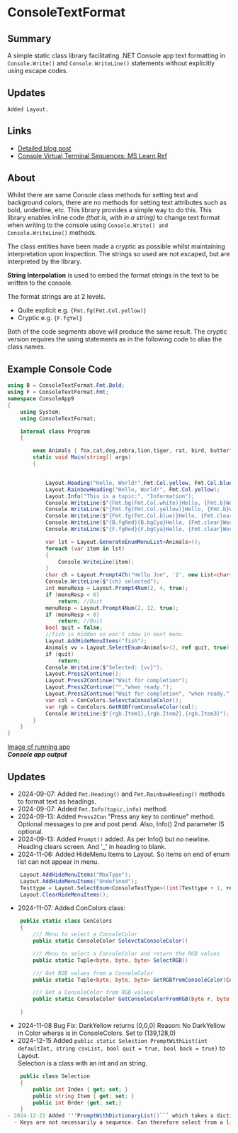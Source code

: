 # ConsoleTextFormat

## Summary

A simple static class library facilitating 
.NET Console app text formatting in ```Console.Write()``` 
and ```Console.WriteLine()``` statements without explicitly using escape codes.

## Updates
    Added Layout.

## Links

- [Detailed blog post](https://davidjones.sportronics.com.au/coding/ConsoleTextFormat-Formatting_Console_App_Text-coding.html)
- [Console Virtual Terminal Sequences: MS Learn Ref](https://learn.microsoft.com/en-us/windows/console/console-virtual-terminal-sequences?wt.mc_id=WDIT-MVP-5000301)

## About
Whilst there are same Console class methods for setting text and background colors, there are no methods for setting text attributes such as bold, underline, etc. This library provides a simple way to do this.
This library enables inline code _(that is, with in a string)_ to change  text format when
writing to the console using ```Console.Write() and Console.WriteLine()``` methods. 

The class entities have been made a cryptic as possible whilst maintaining interpretation upon inspection.
The strings so used are not escaped, but are interpreted by the library. 

**String Interpolation** is used to embed the format strings in the text to be written to the console.

The format strings are at 2 levels.
  - Quite explicit e.g. ```{Fmt.fg(Fmt.Col.yellow)}```
  - Cryptic e.g. ```{F.fgYel}```

Both of the code segments above will produce the same result. 
The cryptic version requires the using statements as in the following code to alias the class names.

## Example Console Code

```cs
using B = ConsoleTextFormat.Fmt.Bold;
using F = ConsoleTextFormat.Fmt;
namespace ConsoleApp9
{
    using System;
    using ConsoleTextFormat;

    internal class Program
    {

        enum Animals { fox,cat,dog,zebra,lion,tiger, rat, bird, butterfly,fish, stingray,snake }
        static void Main(string[] args)
        {


            Layout.Heading("Hello, World!",Fmt.Col.yellow, Fmt.Col.blue);
            Layout.RainbowHeading("Hello, World!", Fmt.Col.yellow);
            Layout.Info("This is a topic:", "Information");
            Console.WriteLine($"{Fmt.bg(Fmt.Col.white)}Hello, {Fmt.b}World!{Fmt._b}{Fmt.clear}");
            Console.WriteLine($"{Fmt.fg(Fmt.Col.yellow)}Hello, {Fmt.b}World!{Fmt._b}{Fmt.clear}");
            Console.WriteLine($"{Fmt.fg(Fmt.Col.blue)}Hello, {Fmt.clear}World!");
            Console.WriteLine($"{B.fgRed}{B.bgCya}Hello, {Fmt.clear}World!");
            Console.WriteLine($"{F.fgRed}{F.bgCya}Hello, {Fmt.clear}World!");

            var lst = Layout.GenerateEnumMenuList<Animals>();
            foreach (var item in lst)
            {
                Console.WriteLine(item);
            }
            char ch = Layout.Prompt4Ch("Hello Joe", '2', new List<char> { '1', '2' });
            Console.WriteLine($"{ch} selected");
            int menuResp = Layout.Prompt4Num(2, 4, true);
            if (menuResp < 0)
                return; //Quit
            menuResp = Layout.Prompt4Num(2, 12, true);
            if (menuResp < 0)
                return; //Quit
            bool quit = false;
            //fish is hidden so won't show in next menu.
            Layout.AddHideMenuItems("fish");
            Animals vv = Layout.SelectEnum<Animals>(2, ref quit, true);
            if (quit)
                return;
            Console.WriteLine($"Selected: {vv}");
            Layout.Press2Continue();
            Layout.Press2Continue("Wait for completion");
            Layout.Press2Continue("","when ready.");
            Layout.Press2Continue("Wait for completion", "when ready.");
            var col = ConColors.SelevctaConsoleColor();
            var rgb = ConColors.GetRGBfromConsoleColor(col);
            Console.WriteLine($"{rgb.Item1},{rgb.Item2},{rgb.Item3}");
        }
    }
}

```

[Image of running app](https://davidjones.sportronics.com.au/media/consoleformat.png)  
**_Console app output_**

## Updates

- 2024-09-07: Added ```Fmt.Heading()``` and ```Fmt.RainbowHeading()``` methods to format text as headings.
- 2024-09-07: Added ```Fmt.Info(topic,info)``` method.
- 2024-09-13: Added ```Press2Con``` "Press any key to continue" method. Optional messages to pre and post pend. Also, Info() 2nd parameter IS optional.
- 2024-09-13: Added ```Prompt()``` added. As per Info() but no newline. Heading clears screen. And '_' in heading to blank.
- 2024-11-06: Added  HideMenu Items to Layout. So items on end of enum list can not appear in menu.
```cs
    Layout.AddHideMenuItems("MaxType");
    Layout.AddHideMenuItems("Undefined");
    Testtype = Layout.SelectEnum<ConsoleTestType>((int)Testtype + 1, ref quit, true);
    Layout.ClearHideMenuItems();
```
- 2024-11-07: Added ConColors class:
```cs
    public static class ConColors
    {
        /// Menu to select a ConsoleColor
        public static ConsoleColor SelevctaConsoleColor()

        /// Menu to select a ConsoleColor and return the RGB values
        public static Tuple<byte, byte, byte> SelectRGB()

        /// Get RGB values from a ConsoleColor
        public static Tuple<byte, byte, byte> GetRGBfromConsoleColor(ConsoleColor col)

        /// Get a ConsoleColor from RGB values          
        public static ConsoleColor GetConsoleColorFromRGB(byte r, byte g, byte b)

    }
```
- 2024-11-08 Bug Fix: DarkYellow returns (0,0,0) Reason: No DarkYellow in Color wheras is in ConsoleColors. Set to (139,128,0)
- 2024-12-15 Added ```public static Selection PromptWithList(int defaultInt, string csvList, bool quit = true, bool back = true)``` to Layout.  
Selection is a class with an int and an string.  
```cs
	public class Selection
	{
		public int Index { get; set; }
		public string Item { get; set; }
        public int Order {get; set;}
	}
- 2024-12-22 Added '''PromptWithDictionaryList()``` which takes a dictionary of key-values instead of a list and returns selected key.  
  - Keys are not necessarily a sequence. Can therefore select from a list with some items missing.